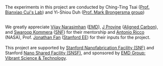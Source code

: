 The experiments in this project are conducted by Ching-Ting Tsai ([Prof. Bianxiao Cui's Lab](https://cuilab.stanford.edu)) and Yi-Shiou Duh ([Prof. Mark Brongersma group](https://glam.stanford.edu/people/mark-brongersma))<br>
<br>
 
We greatly appreciate [Vijay Narasimhan](https://www.linkedin.com/in/vijaykrisnarasimhan/) ([EMD](https://www.emdgroup.com/en)), [J Provine](https://www.linkedin.com/in/j-provine-65b77910/) ([Aligned Carbon](https://www.activate.org/aligned-carbon)), and [Swaroop Kommera](https://snfexfab.stanford.edu/snf/people/swaroop-kommera) ([SNF](https://snfexfab.stanford.edu)) for their mentorship and [Antonio Ricco](https://web.stanford.edu/~ajricco/AJRicco.htm) (NASA), Prof. [Jonathan Fan](https://engineering.stanford.edu/people/jonathan-fan) ([Stanford EE](https://ee.stanford.edu)) for their inputs for the project.<br>
<br>
This project are supported by [Stanford Nanofabrication Facility (SNF)](https://snfexfab.stanford.edu) and Stanford [Nano Shared Facility (SNSF)](https://snsf.stanford.edu), and sponsored by [EMD Group: Vibrant Science & Technology](https://www.emdgroup.com/en).
